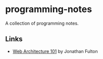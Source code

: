 # programming-notes
A collection of programming notes.

## Links

- [Web Architecture 101](https://engineering.videoblocks.com/web-architecture-101-a3224e126947) by Jonathan Fulton

